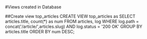 #Views created in Database

##Create view top_articles
CREATE VIEW top_articles as 
	SELECT articles.title, count(*) as num 
	FROM articles, log 
	WHERE log.path = concat('/article/',articles.slug) 
	AND log.status = '200 OK' 
	GROUP BY articles.title 
	ORDER BY num DESC;

